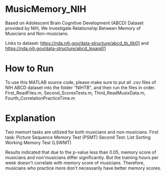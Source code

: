 # MusicMemory_NIH
Based on Adolescent Brain Cognitive Development (ABCD) Dataset provided by NIH, We Investigate Relationship
Between Memory of Musicians and Non-musicians.

Links to dataset:
https://nda.nih.gov/data-structure/abcd_tb_tlb01
and
https://nda.nih.gov/data-structure/abcd_lpsaiq01

# How to Run
To use this MATLAB source code, please make sure to put all .csv files of NIH ABCD dataset into the folder "NIHTB", and then run the files in order.
First_ReadFiles.m, Second_ScoresTests.m, Third_ReadMusixData.m, Fourth_CorrelationPracticeTime.m

# Explanation
Two memort tasks are utilized for both musicians and non-musicians.
First task: Picture Sequence Memory Test (PSMT)
Second Test: List Sorting Working Memory Test (LSWMT)

Results indicated that due to the p-value less than 0.05, memory score of musicians and non'musicians differ significantly.
But the training hours per week doesn't correlate with memory score of musicians. Therefore, musicians who practice more don't
necessarily have better memory scores.
